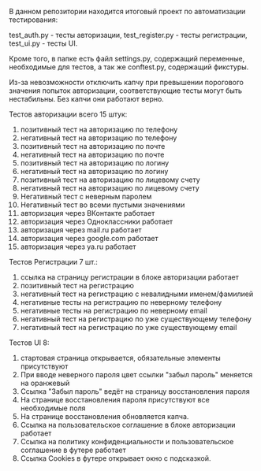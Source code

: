 В данном репозитории находится итоговый проект по автоматизации тестирования: 

test_auth.py       - тесты авторизации,
test_register.py   - тесты регистрации,
test_ui.py         - тесты UI.

Кроме того, в папке есть файл settings.py, содержащий переменные, необходимые для тестов, а так же conftest.py, содержащий фикстуры.

Из-за невозможности отключить капчу при превышении порогового значения попыток авторизации, соответствующие тесты могут быть нестабильны. Без капчи они работают верно.

Тестов авторизации всего 15 штук:

 1. позитивный тест на авторизацию по телефону
 2. негативный тест на авторизацию по телефону
 3. позитивный тест на авторизацию по почте
 4. негативный тест на авторизацию по почте
 5. позитивный тест на авторизацию по логину
 6. негативный тест на авторизацию по логину
 7. позитивный тест на авторизацию по лицевому счету
 8. негативный тест на авторизацию по лицевому счету
 9. Негативный тест с неверным паролем
 10. Негативный тест во всеми пустыми значениями
 11. авторизация через ВКонтакте работает
 12. авторизация через Одноклассники работает
 13. авторизация через mail.ru работает
 14. авторизация через google.com работает
 15. авторизация через ya.ru работает

Тестов Регистрации 7 шт.:
 1. ссылка на страницу регистрации в блоке авторизации работает
 2. позитивный тест на регистрацию
 3. негативный тест на регистрацию с невалидными именем/фамилией
 4. негативные тесты на регистрацию по неверному телефону
 5. негативные тесты на регистрацию по неверному email
 6. негативный тест на регистрацию по уже существующему телефону
 7. негативный тест на регистрацию по уже существующему email

Тестов UI 8:
 1. стартовая страница открывается, обязательные элементы присутствуют
 2. При вводе неверного пароля цвет ссылки "забыл пароль" меняется на оранжевый
 3. Ссылка "Забыл пароль" ведёт на страницу восстановления пароля
 4. На странице восстановления пароля присутствуют все необходимые поля
 5. На странице восстановления обновляется капча.
 6. Ссылка на пользовательское соглашение в блоке авторизации работает
 7. Ссылка на политику конфиденциальности и пользовательское соглашение в футере работает
 8. Ссылка Cookies в футере открывает окно с подсказкой.

